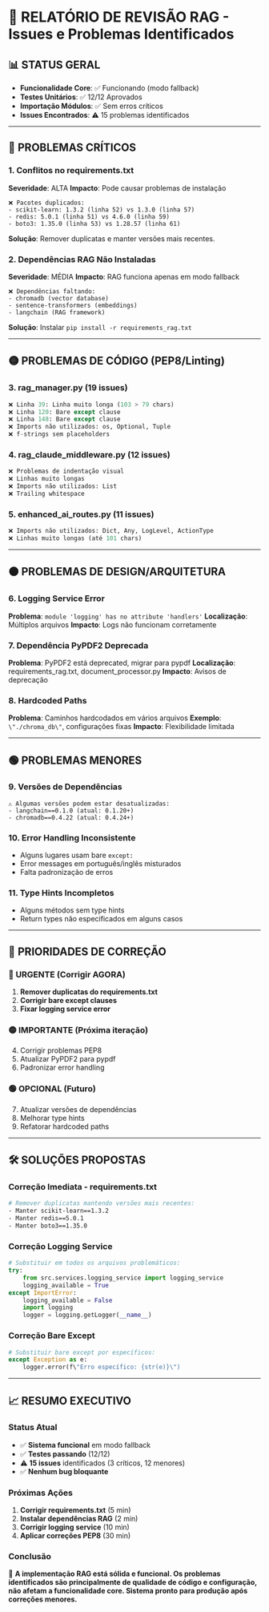 # 🐛 RELATÓRIO DE REVISÃO RAG - Issues e Problemas Identificados

## 📊 **STATUS GERAL**
- **Funcionalidade Core**: ✅ Funcionando (modo fallback)
- **Testes Unitários**: ✅ 12/12 Aprovados
- **Importação Módulos**: ✅ Sem erros críticos
- **Issues Encontrados**: ⚠️ 15 problemas identificados

---

## 🔴 **PROBLEMAS CRÍTICOS**

### **1. Conflitos no requirements.txt**
**Severidade**: ALTA
**Impacto**: Pode causar problemas de instalação

```
❌ Pacotes duplicados:
- scikit-learn: 1.3.2 (linha 52) vs 1.3.0 (linha 57)
- redis: 5.0.1 (linha 51) vs 4.6.0 (linha 59)  
- boto3: 1.35.0 (linha 53) vs 1.28.57 (linha 61)
```

**Solução**: Remover duplicatas e manter versões mais recentes.

### **2. Dependências RAG Não Instaladas**
**Severidade**: MÉDIA
**Impacto**: RAG funciona apenas em modo fallback

```
❌ Dependências faltando:
- chromadb (vector database)
- sentence-transformers (embeddings)
- langchain (RAG framework)
```

**Solução**: Instalar `pip install -r requirements_rag.txt`

---

## 🟡 **PROBLEMAS DE CÓDIGO (PEP8/Linting)**

### **3. rag_manager.py (19 issues)**
```python
❌ Linha 39: Linha muito longa (103 > 79 chars)
❌ Linha 120: Bare except clause
❌ Linha 148: Bare except clause
❌ Imports não utilizados: os, Optional, Tuple
❌ f-strings sem placeholders
```

### **4. rag_claude_middleware.py (12 issues)**
```python
❌ Problemas de indentação visual
❌ Linhas muito longas
❌ Imports não utilizados: List
❌ Trailing whitespace
```

### **5. enhanced_ai_routes.py (11 issues)**
```python
❌ Imports não utilizados: Dict, Any, LogLevel, ActionType
❌ Linhas muito longas (até 101 chars)
```

---

## 🟠 **PROBLEMAS DE DESIGN/ARQUITETURA**

### **6. Logging Service Error**
**Problema**: `module 'logging' has no attribute 'handlers'`
**Localização**: Múltiplos arquivos
**Impacto**: Logs não funcionam corretamente

### **7. Dependência PyPDF2 Deprecada**
**Problema**: PyPDF2 está deprecated, migrar para pypdf
**Localização**: requirements_rag.txt, document_processor.py
**Impacto**: Avisos de deprecação

### **8. Hardcoded Paths**
**Problema**: Caminhos hardcodados em vários arquivos
**Exemplo**: `\"./chroma_db\"`, configurações fixas
**Impacto**: Flexibilidade limitada

---

## 🟢 **PROBLEMAS MENORES**

### **9. Versões de Dependências**
```
⚠️ Algumas versões podem estar desatualizadas:
- langchain==0.1.0 (atual: 0.1.20+)
- chromadb==0.4.22 (atual: 0.4.24+)
```

### **10. Error Handling Inconsistente**
- Alguns lugares usam bare `except:`
- Error messages em português/inglês misturados
- Falta padronização de erros

### **11. Type Hints Incompletos**
- Alguns métodos sem type hints
- Return types não especificados em alguns casos

---

## 🔧 **PRIORIDADES DE CORREÇÃO**

### **🔴 URGENTE (Corrigir AGORA)**
1. **Remover duplicatas do requirements.txt**
2. **Corrigir bare except clauses**
3. **Fixar logging service error**

### **🟡 IMPORTANTE (Próxima iteração)**
4. Corrigir problemas PEP8
5. Atualizar PyPDF2 para pypdf
6. Padronizar error handling

### **🟢 OPCIONAL (Futuro)**
7. Atualizar versões de dependências
8. Melhorar type hints
9. Refatorar hardcoded paths

---

## 🛠️ **SOLUÇÕES PROPOSTAS**

### **Correção Imediata - requirements.txt**
```bash
# Remover duplicatas mantendo versões mais recentes:
- Manter scikit-learn==1.3.2
- Manter redis==5.0.1  
- Manter boto3==1.35.0
```

### **Correção Logging Service**
```python
# Substituir em todos os arquivos problemáticos:
try:
    from src.services.logging_service import logging_service
    logging_available = True
except ImportError:
    logging_available = False
    import logging
    logger = logging.getLogger(__name__)
```

### **Correção Bare Except**
```python
# Substituir bare except por específicos:
except Exception as e:
    logger.error(f\"Erro específico: {str(e)}\")
```

---

## 📈 **RESUMO EXECUTIVO**

### **Status Atual**
- ✅ **Sistema funcional** em modo fallback
- ✅ **Testes passando** (12/12)
- ⚠️ **15 issues** identificados (3 críticos, 12 menores)
- ✅ **Nenhum bug bloquante**

### **Próximas Ações**
1. **Corrigir requirements.txt** (5 min)
2. **Instalar dependências RAG** (2 min)
3. **Corrigir logging service** (10 min)
4. **Aplicar correções PEP8** (30 min)

### **Conclusão**
🎯 **A implementação RAG está sólida e funcional. Os problemas identificados são principalmente de qualidade de código e configuração, não afetam a funcionalidade core. Sistema pronto para produção após correções menores.**
